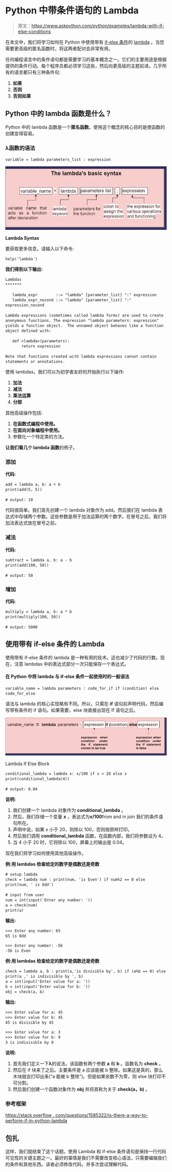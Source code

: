 # Python 中带条件语句的 Lambda

> 原文：<https://www.askpython.com/python/examples/lambda-with-if-else-conditions>

在本文中，我们将学习如何在 Python 中使用带有 [if-else 条件](https://www.askpython.com/course/python-course-if-else-statement)的 [lambda](https://www.askpython.com/python/python-lambda-anonymous-function) 。当您需要更高级的匿名函数时，将这两者配对会非常有用。

任何编程语言中的条件语句都是需要学习的基本概念之一。它们的主要用途是根据提供的条件行动。每个程序员都必须学习这些，然后向更高级的主题前进。几乎所有的语言都只有三种条件句:

1.  **如果**
2.  **否则**
3.  **否则如果**

## **Python 中的 lambda 函数是什么？**

Python 中的 lambda 函数是一个**匿名函数**。使用这个概念的核心目的是使函数的创建变得容易。

### λ函数的语法

```
variable = lambda parameters_list : expression

```

![Lambda Syntax](img/c8fc4a4b233921d1b1717d639e54be7e.png)

**Lambda Syntax**

要获取更多信息，请输入以下命令:

```
help('lambda')

```

**我们得到以下输出:**

```
Lambdas
*******

   lambda_expr        ::= "lambda" [parameter_list] ":" expression
   lambda_expr_nocond ::= "lambda" [parameter_list] ":" expression_nocond

Lambda expressions (sometimes called lambda forms) are used to create
anonymous functions. The expression "lambda parameters: expression"
yields a function object.  The unnamed object behaves like a function
object defined with:

   def <lambda>(parameters):
       return expression

Note that functions created with lambda expressions cannot contain
statements or annotations.

```

使用 lambdas，我们可以为初学者友好的开始执行以下操作:

1.  **加法**
2.  **减法**
3.  **乘法运算**
4.  **分部**

其他高级操作包括:

1.  **在函数式编程中使用。**
2.  **在面向对象编程中使用。**
3.  参数化一个特定类的方法。

**让我们看几个 lambda 函数**的例子。

### 添加

**代码:**

```
add = lambda a, b: a + b
print(add(5, 5))

# output: 10

```

代码很简单。我们首先创建一个 lambda 对象作为 add。然后我们在 lambda 表达式中存储两个参数。这些参数是用于加法运算的两个数字。在冒号之后，我们将加法表达式放在冒号之前。

### 减法

**代码:**

```
subtract = lambda a, b: a - b
print(add(100, 50))

# output: 50

```

### 增加

**代码:**

```
multiply = lambda a, b: a * b
print(multiply(100, 50))

# output: 5000

```

## 使用带有 if-else 条件的 Lambda

使用带有 if-else 条件的 lambda 是一种有用的技术。这也减少了代码的行数。现在，注意 lambdas 中的表达式部分一次只能保存一个表达式。

#### 在 Python 中将 lambda 与 if-else 条件一起使用时的一般语法

```
variable_name = lambda parameters : code_for_if if (condition) else code_for_else

```

语法与 lambda 的核心实现略有不同。所以，只需在 **if** 语句前声明代码，然后编写带有条件的 if 语句。如果需要，else 块直接出现在 If 语句之后。

![Lambda If Else Block](img/a69a5be53266367d7e282d1683573ad0.png)

Lambda If Else Block

```
conditional_lambda = lambda x: x/100 if x < 20 else x
print(conditional_lambda(4))

# output: 0.04

```

**说明:**

1.  我们创建一个 lambda 对象作为 **conditional_lambda** 。
2.  然后，我们存储一个变量 **x** ，表达式为**x/100**from and in join 我们的条件语句所在。
3.  声明中说，如果 x 小于 20，则除以 100，否则按原样打印。
4.  然后我们调用 **conditional_lambda** 函数，在函数内部，我们将参数设为 4。
5.  当 4 小于 20 时，它将除以 100，屏幕上的输出是 0.04。

现在我们将学习如何使用其他高级操作。

**例:**用 lambdas 检查给定的数字是**偶数还是奇数**

```
# setup lambda 
check = lambda num : print(num, 'is Even') if num%2 == 0 else print(num, ' is Odd')

# input from user
num = int(input('Enter any number: '))
a = check(num)
print(a)

```

**输出:**

```
>>> Enter any number: 65
65 is Odd 

```

```
>>> Enter any number: -56
-56 is Even

```

**例:**用 lambdas 检查给定的数字是**偶数还是奇数**

```
check = lambda a, b : print(a,'is divisible by', b) if (a%b == 0) else print(a ,' is indivisible by ', b)
a = int(input('Enter value for a: '))
b = int(input('Enter value for b: '))
obj = check(a, b)

```

**输出:**

```
>>> Enter value for a: 45
>>> Enter value for b: 45
45 is divisible by 45

```

```
>>> Enter value for a: 3
>>> Enter value for b: 9
3 is indivisible by 9

```

**说明:**

1.  首先我们定义一下**λ**的说法。该函数有两个参数 **a** 和 **b** 。函数名为 **check** 。
2.  然后在 if 块来了之后。主要条件是 a 应该能被 b 整除。如果这是真的，那么木块就会打印出来(“a 能被 b 整除”)。但是如果余数不为零，则 else 块打印不可分割。
3.  然后我们创建一个函数对象作为 **obj** 并将其称为关于 **check(a，b)** 。

### **参考框架**

[https://stack overflow . com/questions/1585322/is-there-a-way-to-perform-if-in-python-lambda](https://stackoverflow.com/questions/1585322/is-there-a-way-to-perform-if-in-pythons-lambda)

## 包扎

这样，我们就结束了这个话题。使用 Lambda 和 if-else 条件语句是保持一行代码可见性的关键主题之一。最好的事情是我们不需要改变核心语法，只需要编辑我们的条件和其他东西。读者必须修改代码，并多次尝试理解代码。